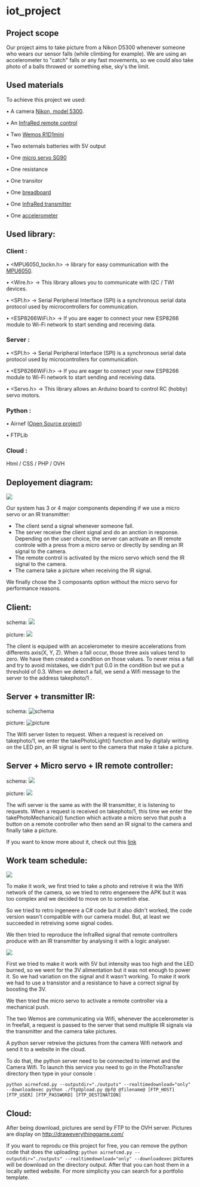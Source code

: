 # iot_project

## Project scope

Our project aims to take picture from a Nikon D5300 whenever someone who wears our sensor falls (while climbing for example).
We are using an accelerometer to "catch" falls or any fast movements, so we could also take photo of a balls throwed or something else, sky's the limit.

## Used materials

To achieve this project we used: 

•    A camera [Nikon, model 5300](https://www.nikon.fr/fr_FR/product/digital-cameras/slr/consumer/d5300-black).

•    An [InfraRed remote control](https://www.fnac.com/Nikon-telecommande-ML-L3/a1801482/w-4)

•    Two [Wemos R1D1mini](https://www.banggood.com/WeMos-D1-Mini-V2-NodeMcu-4M-Bytes-Lua-WIFI-Internet-Of-Things-Development-Board-Based-ESP8266-p-1115398.html?cur_warehouse=CN)

•    Two externals batteries with 5V output

•    One [micro servo SG90](https://boutique.semageek.com/fr/104-micro-servo-tower-pro-sg90.html)

•    One resistance

•    One transitor

•    One [breadboard](https://www.amazon.fr/breadboard/s?k=breadboard)

•    One [InfraRed transmitter](https://www.makerfabs.com/IR-Transmitter.html)

•    One [accelerometer](https://shop.mchobby.be/fr/breakout/127-accelerometre-3-axes-sortie-analogique--3232100001275-adafruit.html)

## Used library:

### Client :
  
  •    <MPU6050_tockn.h>    -> library for easy communication with the [MPU6050](https://www.amazon.fr/Capteur-MPU-6050-Module-analogique-acc%C3%A9l%C3%A9rom%C3%A8tre/dp/B00E1EQXL6).
  
  •    <Wire.h>             -> This library allows you to communicate with I2C / TWI devices.
  
  •    <SPI.h>              -> Serial Peripheral Interface (SPI) is a synchronous serial data protocol used by microcontrollers for communication.
  
  •    <ESP8266WiFi.h>      -> If you are eager to connect your new ESP8266 module to Wi-Fi network to start sending and receiving data.

### Server :

  •    <SPI.h>              -> Serial Peripheral Interface (SPI) is a synchronous serial data protocol used by microcontrollers for communication.
  
  •    <ESP8266WiFi.h>      -> If you are eager to connect your new ESP8266 module to Wi-Fi network to start sending and receiving data.
  
  •    <Servo.h>            -> This library allows an Arduino board to control RC (hobby) servo motors.

### Python :
  
  •    Airnef ([Open Source project](http://www.testcams.com/airnef/))
  
  •    FTPLib

### Cloud :

  Html / CSS / PHP / OVH

## Deployement diagram: 

![](https://i.ibb.co/wcF8Q9W/diagramme-deploiement.png)

Our system has 3 or 4 major components depending if we use a micro servo or an IR transmitter: 
  - The client send a signal whenever someone fall.
  - The server receive the client signal and do an anction in response. Depending on the user choice, the server can activate an IR remote controle with a press from a micro servo or directly by sending an IR signal to the camera.
  - The remote control is activated by the micro servo which send the IR signal to the camera.
  - The camera take a picture when receiving the IR signal.

We finally chose the 3 composants option without the micro servo for performance reasons.

## Client:
schema:
![](https://i.ibb.co/k5nJmZz/image02.png)

picture:
![](https://i.ibb.co/Y8RLyFH/DSC-0100.jpg)


The client is equiped with an accelerometer to mesire accelerations from differents axis(X, Y, Z). When a fall occur, those three axis values tend to zero. We have then created a condition on those values. To never miss a fall and try to avoid mistakes, we didn't put 0.0 in the condition but we put a threshold of 0.3. 
When we detect a fall, we send a Wifi message to the server to the address takephoto/1 .

## Server + transmitter IR:
schema:
![schema](https://i.ibb.co/bXFnqfL/image01.png)

picture:
![picture](https://i.ibb.co/2SWD4g3/DSC-0106.jpg)

The Wifi server listen to request. 
When a request is received on takephoto/1, we enter the takePhotoLight() function and by digitaly writing on the LED pin, an IR signal is sent to the camera that make it take a picture.


## Server + Micro servo + IR remote controller:
schema:
![](https://i.ibb.co/YQPKDR8/image.png)

picture:
![](https://i.ibb.co/S5XzFFG/DSC-0108.jpg)

The wifi server is the same as with the IR transmitter, it is listening to requests.
When a request is received on takephoto/1, this time we enter the takePhotoMechanical() function which activate a micro servo that push a button on a remote controller who then send an IR signal to the camera and finally take a picture.

If you want to know more about it, check out this [link](https://www.christidis.info/index.php/personal-projects/arduino-nikon-infrared-command-code)

## Work team schedule:

![](https://i.ibb.co/vwqH4wt/Capture.png)


To make it work, we first tried to take a photo and retreive it wia the Wifi network of the camera, so we tried to retro engeneere the APK but it was too complex and we decided to move on to sometinh else.

So we tried to retro ingeneere a C# code but it also didn't worked, the code version wasn't compatible with our camera model. But, at least we succeeded in retreiving some signal codes.

We then tried to reproduce the InfraRed signal that remote controllers produce with an IR transmitter by analysing it with a logic analyser.

![](https://i.ibb.co/PzdNnfj/Screenshot-from-2019-04-17-18-09-41.png)

First we tried to make it work with 5V but intensity was too high and the LED burned, so we went for the 3V alimentation but it was not enough to power it. So we had variation on the signal and it wasn't working. To make it work we had to use a transistor and a resistance to have a correct signal by boosting the 3V.

We then tried the micro servo to activate a remote controller via a mechanical push.

The two Wemos are communicating via Wifi, whenever the accelerometer is in freefall, a request is passed to the server that send multiple IR signals via the transmitter and the camera take pictures.

A python server retreive the pictures from the camera Wifi network and send it to a website in the cloud.

To do that, the python server need to be connected to internet and the Camera Wifi. To launch this service you need to go in the PhotoTransfer directory then type in your console :

`python airnefcmd.py --outputdir="./outputs" --realtimedownload="only" --downloadexec python ./ftpUpload.py @pf@ @filename@ [FTP_HOST] [FTP_USER] [FTP_PASSWORD] [FTP_DESTINATION]`

## Cloud:

After being download, pictures are send by FTP to the OVH server. Pictures are display on http://draweverythinggame.com/

If you want to reprodu ce this project for free, you can remove the python code that does the uploading: 
`python airnefcmd.py --outputdir="./outputs" --realtimedownload="only" --downloadexec`
pictures will be download on the directory output. After that you can host them in a locally setted website.
For more simplicity you can search for a portfolio template.
